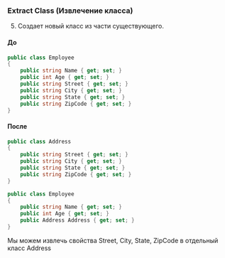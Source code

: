 ### Extract Class (Извлечение класса)
5. Создает новый класс из части существующего.

#### До
```cs
public class Employee
{
    public string Name { get; set; }
    public int Age { get; set; }
    public string Street { get; set; }
    public string City { get; set; }
    public string State { get; set; }
    public string ZipCode { get; set; }
}
```
#### После
```cs
public class Address
{
    public string Street { get; set; }
    public string City { get; set; }
    public string State { get; set; }
    public string ZipCode { get; set; }
}

public class Employee
{
    public string Name { get; set; }
    public int Age { get; set; }
    public Address Address { get; set; }
}
```
Мы можем извлечь свойства Street, City, State, ZipCode в отдельный класс Address
